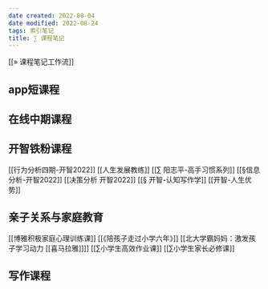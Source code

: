 ```yaml
---
date created: 2022-08-04
date modified: 2022-08-24
tags: 索引笔记
title: ∑ 课程笔记
---
```


[[» 课程笔记工作流]]



## app短课程


## 在线中期课程


## 开智铁粉课程

[[行为分析四期-开智2022]]
[[人生发展教练]]
[[∑ 阳志平-高手习惯系列]]
[[§信息分析-开智2022]]
[[决策分析 开智2022]]
[[§ 开智-认知写作学]]
[[开智-人生优势]]

## 亲子关系与家庭教育

[[博雅积极家庭心理训练课]]
[[《陪孩子走过小学六年》]] [[北大学霸妈妈：激发孩子学习动力 [[喜马拉雅]]]]
[[∑小学生高效作业课]]
[[∑小学生家长必修课]]


## 写作课程
